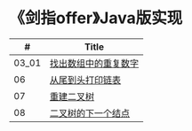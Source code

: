 # 《剑指offer》Java版实现

| #    | Title |
| ---- | ----- |
| 03_01 | [找出数组中的重复数字](/剑指offer/Java/03_01_DuplicationInArray)|
| 06 | [从尾到头打印链表](/剑指offer/Java/06_PrintListInReversedOrder) |
| 07 | [重建二叉树](/剑指offer/Java/07_ConstructBinaryTree) |
| 08 | [二叉树的下一个结点](/剑指offer/Java/08_NextNodeInBinaryTrees) |